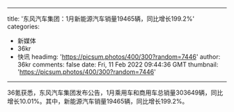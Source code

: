 
---
title: '东风汽车集团：1月新能源汽车销量19465辆，同比增长199.2%'
categories: 
 - 新媒体
 - 36kr
 - 快讯
headimg: 'https://picsum.photos/400/300?random=7446'
author: 36kr
comments: false
date: Fri, 11 Feb 2022 09:44:36 GMT
thumbnail: 'https://picsum.photos/400/300?random=7446'
---

<div>   
36氪获悉，东风汽车集团发布公告，1月乘用车和商用车总销量303649辆，同比增长10.01%。其中，新能源汽车销量19465辆，同比增长199.2%。  
</div>
            